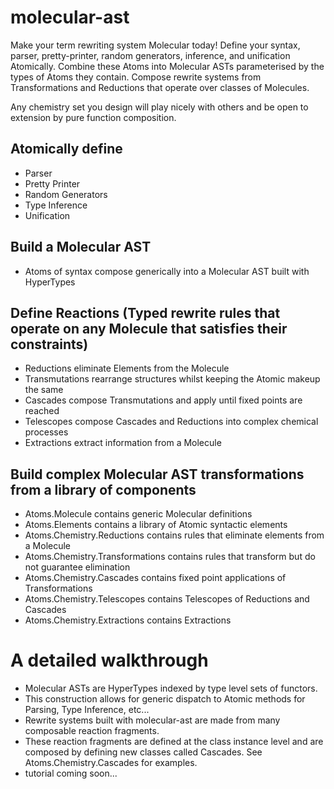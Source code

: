 # molecular-ast 
Make your term rewriting system Molecular today! Define your syntax, parser, pretty-printer, random generators, inference, and unification Atomically. Combine these Atoms into Molecular ASTs parameterised by the types of Atoms they contain. Compose rewrite systems from Transformations and Reductions that operate over classes of Molecules.

Any chemistry set you design will play nicely with others and be open to extension by pure function composition.

## Atomically define
- Parser
- Pretty Printer
- Random Generators
- Type Inference
- Unification

## Build a Molecular AST
- Atoms of syntax compose generically into a Molecular AST built with HyperTypes 

## Define Reactions (Typed rewrite rules that operate on any Molecule that satisfies their constraints)
- Reductions eliminate Elements from the Molecule
- Transmutations rearrange structures whilst keeping the Atomic makeup the same
- Cascades compose Transmutations and apply until fixed points are reached 
- Telescopes compose Cascades and Reductions into complex chemical processes 
- Extractions extract information from a Molecule

## Build complex Molecular AST transformations from a library of components
- Atoms.Molecule contains generic Molecular definitions
- Atoms.Elements contains a library of Atomic syntactic elements
- Atoms.Chemistry.Reductions contains rules that eliminate elements from a Molecule
- Atoms.Chemistry.Transformations contains rules that transform but do not guarantee elimination 
- Atoms.Chemistry.Cascades contains fixed point applications of Transformations 
- Atoms.Chemistry.Telescopes contains Telescopes of Reductions and Cascades
- Atoms.Chemistry.Extractions contains Extractions

# A detailed walkthrough
- Molecular ASTs are HyperTypes indexed by type level sets of functors.
- This construction allows for generic dispatch to Atomic methods for Parsing, Type Inference, etc...
- Rewrite systems built with molecular-ast are made from many composable reaction fragments. 
- These reaction fragments are defined at the class instance level and are composed by defining new classes called Cascades. See Atoms.Chemistry.Cascades for examples.
- tutorial coming soon...
